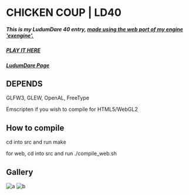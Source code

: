 # CHICKEN COUP | LD40
##### This is my LudumDare 40 entry, [made using the web port of my engine 'exengine'.](https://github.com/exezin/exengine-web)
##### [PLAY IT HERE](https://breadbrain.co.uk/Game/ChickenCoup)
##### [LudumDare Page](https://ldjam.com/events/ludum-dare/40/chicken-coup)

## DEPENDS
GLFW3, GLEW, OpenAL, FreeType

Emscripten if you wish to compile for HTML5/WebGL2

## How to compile
cd into src and run make

for web, cd into src and run ./compile_web.sh

## Gallery
![a](https://i.imgur.com/Nd1PZl0.png)
![b](https://i.imgur.com/KedhELs.gif)